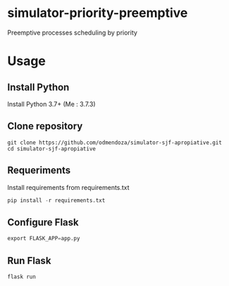 # simulator-priority-preemptive
Preemptive processes scheduling  by priority

# Usage
## Install Python

Install Python 3.7+ (Me : 3.7.3)

## Clone repository
```git
git clone https://github.com/odmendoza/simulator-sjf-apropiative.git
cd simulator-sjf-apropiative
```
## Requeriments
Install requirements from requirements.txt
```python
pip install -r requirements.txt
```
## Configure Flask

```python
export FLASK_APP=app.py 
```
## Run Flask

```pythonexport FLASK_APP=app.py
flask run 
```
